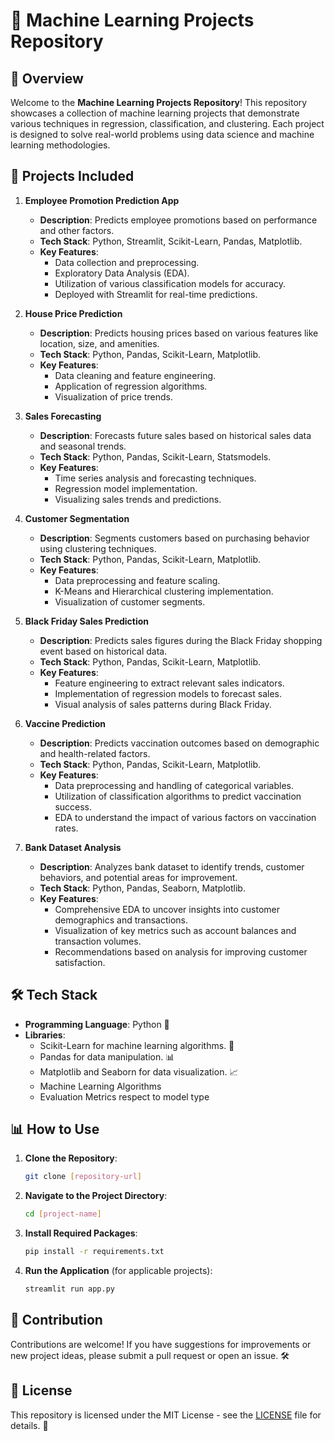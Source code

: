 # 🧠 Machine Learning Projects Repository

## 📖 Overview

Welcome to the **Machine Learning Projects Repository**! This repository showcases a collection of machine learning projects that demonstrate various techniques in regression, classification, and clustering. Each project is designed to solve real-world problems using data science and machine learning methodologies.

## 🚀 Projects Included

1. **Employee Promotion Prediction App**  
   - **Description**: Predicts employee promotions based on performance and other factors.
   - **Tech Stack**: Python, Streamlit, Scikit-Learn, Pandas, Matplotlib.
   - **Key Features**:
     - Data collection and preprocessing.
     - Exploratory Data Analysis (EDA).
     - Utilization of various classification models for accuracy.
     - Deployed with Streamlit for real-time predictions.

2. **House Price Prediction**  
   - **Description**: Predicts housing prices based on various features like location, size, and amenities.
   - **Tech Stack**: Python, Pandas, Scikit-Learn, Matplotlib.
   - **Key Features**:
     - Data cleaning and feature engineering.
     - Application of regression algorithms.
     - Visualization of price trends.

3. **Sales Forecasting**  
   - **Description**: Forecasts future sales based on historical sales data and seasonal trends.
   - **Tech Stack**: Python, Pandas, Scikit-Learn, Statsmodels.
   - **Key Features**:
     - Time series analysis and forecasting techniques.
     - Regression model implementation.
     - Visualizing sales trends and predictions.

4. **Customer Segmentation**  
   - **Description**: Segments customers based on purchasing behavior using clustering techniques.
   - **Tech Stack**: Python, Pandas, Scikit-Learn, Matplotlib.
   - **Key Features**:
     - Data preprocessing and feature scaling.
     - K-Means and Hierarchical clustering implementation.
     - Visualization of customer segments.

5. **Black Friday Sales Prediction**  
   - **Description**: Predicts sales figures during the Black Friday shopping event based on historical data.
   - **Tech Stack**: Python, Pandas, Scikit-Learn, Matplotlib.
   - **Key Features**:
     - Feature engineering to extract relevant sales indicators.
     - Implementation of regression models to forecast sales.
     - Visual analysis of sales patterns during Black Friday.

6. **Vaccine Prediction**  
   - **Description**: Predicts vaccination outcomes based on demographic and health-related factors.
   - **Tech Stack**: Python, Pandas, Scikit-Learn, Matplotlib.
   - **Key Features**:
     - Data preprocessing and handling of categorical variables.
     - Utilization of classification algorithms to predict vaccination success.
     - EDA to understand the impact of various factors on vaccination rates.

7. **Bank Dataset Analysis**  
   - **Description**: Analyzes bank dataset to identify trends, customer behaviors, and potential areas for improvement.
   - **Tech Stack**: Python, Pandas, Seaborn, Matplotlib.
   - **Key Features**:
     - Comprehensive EDA to uncover insights into customer demographics and transactions.
     - Visualization of key metrics such as account balances and transaction volumes.
     - Recommendations based on analysis for improving customer satisfaction.

## 🛠️ Tech Stack

- **Programming Language**: Python 🐍
- **Libraries**: 
  - Scikit-Learn for machine learning algorithms. 🔧
  - Pandas for data manipulation. 📊
  - Matplotlib and Seaborn for data visualization. 📈
  - Machine Learning Algorithms
  - Evaluation Metrics respect to model type

## 📊 How to Use

1. **Clone the Repository**:
   ```bash
   git clone [repository-url]
   ```

2. **Navigate to the Project Directory**:
   ```bash
   cd [project-name]
   ```

3. **Install Required Packages**:
   ```bash
   pip install -r requirements.txt
   ```

4. **Run the Application** (for applicable projects):
   ```bash
   streamlit run app.py
   ```

## 🎉 Contribution

Contributions are welcome! If you have suggestions for improvements or new project ideas, please submit a pull request or open an issue. 🛠️

## 📜 License

This repository is licensed under the MIT License - see the [LICENSE](LICENSE) file for details. 📄
